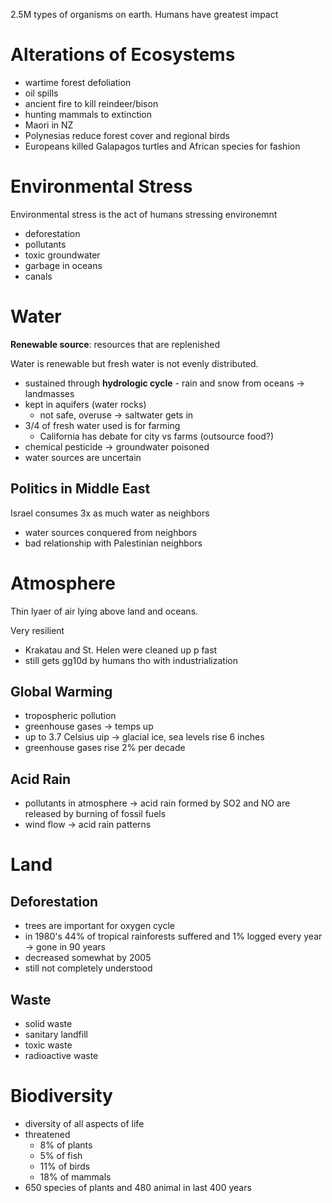 2.5M types of organisms on earth. Humans have greatest impact

# Alterations of Ecosystems

- wartime forest defoliation
- oil spills
- ancient fire to kill reindeer/bison
- hunting mammals to extinction
- Maori in NZ
- Polynesias reduce forest cover and regional birds
- Europeans killed Galapagos turtles and African species for fashion

# Environmental Stress

Environmental stress is the act of humans stressing environemnt

- deforestation
- pollutants
- toxic groundwater
- garbage in oceans
- canals

# Water

**Renewable source**: resources that are replenished

Water is renewable but fresh water is not evenly distributed.

- sustained through **hydrologic cycle** - rain and snow from oceans -> landmasses
- kept in aquifers (water rocks)
	- not safe, overuse -> saltwater gets in
- 3/4 of fresh water used is for farming
	- California has debate for city vs farms (outsource food?)
- chemical pesticide -> groundwater poisoned
- water sources are uncertain

## Politics in Middle East

Israel consumes 3x as much water as neighbors
- water sources conquered from neighbors
- bad relationship with Palestinian neighbors

# Atmosphere

Thin lyaer of air lying above land and oceans. 

Very resilient
- Krakatau and St. Helen were cleaned up p fast
- still gets gg10d by humans tho with industrialization

## Global Warming

- tropospheric pollution
- greenhouse gases -> temps up
- up to 3.7 Celsius uip -> glacial ice, sea levels rise 6 inches
- greenhouse gases rise 2% per decade

## Acid Rain

- pollutants in atmosphere -> acid rain formed by SO2 and NO are released by burning of fossil fuels
- wind flow -> acid rain patterns

# Land

## Deforestation

- trees are important for oxygen cycle
- in 1980's 44% of tropical rainforests suffered and 1% logged every year -> gone in 90 years
- decreased somewhat by 2005
- still not completely understood

## Waste

- solid waste
- sanitary landfill
- toxic waste
- radioactive waste

# Biodiversity

- diversity of all aspects of life
- threatened
	- 8% of plants
	- 5% of fish
	- 11% of birds
	- 18% of mammals
- 650 species of plants and 480 animal in last 400 years
